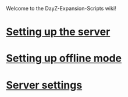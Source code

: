 Welcome to the DayZ-Expansion-Scripts wiki!

# [Setting up the server](https://github.com/salutesh/DayZ-Expansion-Scripts/wiki/Setting-up-the-server)
# [Setting up offline mode](https://github.com/salutesh/DayZ-Expansion-Scripts/wiki/Setting-up-offline-mode)
# [Server settings](https://github.com/salutesh/DayZ-Expansion-Scripts/wiki/Server-settings)